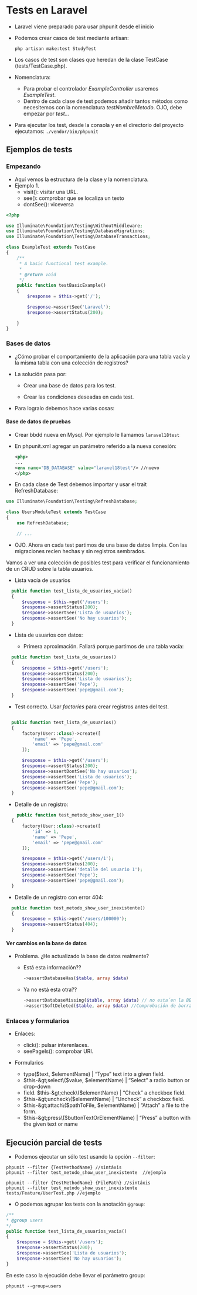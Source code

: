# Tests en Laravel

* Laravel viene preparado para usar phpunit desde el inicio
* Podemos crear casos de test mediante artisan:

  `php artisan make:test StudyTest`

* Los casos de test son clases que heredan de la clase TestCase \(tests/TestCase.php\).

* Nomenclatura:

  * Para probar el controlador _ExampleController_ usaremos _ExampleTest_.
  * Dentro de cada clase de test podemos añadir tantos métodos como necesitemos con la nomenclatura _testNombreMetodo_. OJO, debe empezar por _test..._

* Para ejecutar los test, desde la consola y en el directorio del proyecto ejecutamos: `./vendor/bin/phpunit`

## Ejemplos de tests

### Empezando

* Aquí vemos la estructura de la clase y la nomenclatura.
* Ejemplo 1.
  * visit\(\): visitar una URL.
  * see\(\): comprobar que se localiza un texto
  * dontSee\(\): viceversa

```php
<?php

use Illuminate\Foundation\Testing\WithoutMiddleware;
use Illuminate\Foundation\Testing\DatabaseMigrations;
use Illuminate\Foundation\Testing\DatabaseTransactions;

class ExampleTest extends TestCase
{
    /**
     * A basic functional test example.
     *
     * @return void
     */
    public function testBasicExample()
    {
        $response = $this->get('/');

        $response->assertSee('Laravel');
        $response->assertStatus(200);

    }
}
```
### Bases de datos

* ¿Cómo probar el comportamiento de la aplicación para una tabla vacía y la misma tabla con una colección de registros?

* La solución pasa por:

  * Crear una base de datos para los test.

  * Crear las condiciones deseadas en cada test.

* Para logralo debemos hace varias cosas:

#### Base de datos de pruebas

* Crear bbdd nueva en Mysql. Por ejemplo le llamamos `laravel18test`


* En phpunit.xml agregar un parámetro referido a la nueva conexión:

  ```xml
  <php>
  ...
  <env name="DB_DATABASE" value="laravel18test"/> //nuevo
  </php>
  ```


* En cada clase de Test debemos importar y usar el trait RefreshDatabase:

```php
use Illuminate\Foundation\Testing\RefreshDatabase;

class UsersModuleTest extends TestCase
{
    use RefreshDatabase;

    // ...
```

* OJO. Ahora en cada test partimos de una base de datos limpia. Con las migraciones recien hechas y sin registros sembrados.

Vamos a ver una colección de posibles test para verificar el funcionamiento de un CRUD sobre la tabla usuarios.

* Lista vacía de usuarios

```php
  public function test_lista_de_usuarios_vacia()
  {
      $response = $this->get('/users');
      $response->assertStatus(200);
      $response->assertSee('Lista de usuarios');
      $response->assertSee('No hay usuarios');
  }
```

* Lista de usuarios con datos:

  * Primera aproximación. Fallará porque partimos de una tabla vacía:

```php
  public function test_lista_de_usuarios()
  {
      $response = $this->get('/users');
      $response->assertStatus(200);
      $response->assertSee('Lista de usuarios');
      $response->assertSee('Pepe');
      $response->assertSee('pepe@gmail.com');
  }
```

  * Test correcto. Usar _factories_ para crear registros antes del test.

```php

  public function test_lista_de_usuarios()
  {
      factory(User::class)->create([
          'name' => 'Pepe',
          'email' => 'pepe@gmail.com'
      ]);

      $response = $this->get('/users');
      $response->assertStatus(200);
      $response->assertDontSee('No hay usuarios');
      $response->assertSee('Lista de usuarios');
      $response->assertSee('Pepe');
      $response->assertSee('pepe@gmail.com');
  }

```

* Detalle de un registro:

```php
    public function test_metodo_show_user_1()
  {
      factory(User::class)->create([
          'id' => 1,
          'name' => 'Pepe',
          'email' => 'pepe@gmail.com'
      ]);

      $response = $this->get('/users/1');
      $response->assertStatus(200);
      $response->assertSee('detalle del usuario 1');
      $response->assertSee('Pepe');
      $response->assertSee('pepe@gmail.com');
  }

```

* Detalle de un registro con error 404:
```php
  public function test_metodo_show_user_inexistente()
  {
      $response = $this->get('/users/100000');
      $response->assertStatus(404);
  }
```

#### Ver cambios en la base de datos

* Problema. ¿He actualizado la base de datos realmente?

  * Está esta información??
    ```php
    ->assertDatabaseHas($table, array $data)
    ```
  * Ya no está esta otra??

    ```php
    ->assertDatabaseMissing($table, array $data) // no esta´en la BBDD
    ->assertSoftDeleted($table, array $data) //Comprobación de borrado "blando", no explicado.
    ```





### Enlaces y formularios

* Enlaces:

  * click\(\): pulsar interenlaces.
  * seePageIs\(\): comprobar URI.

* Formularios

  * type\($text, $elementName\) \| “Type” text into
    a given field.
  * $this-&gt;select\($value, $elementName\) \| “Select” a radio button or drop-down
  * field. $this-&gt;check\($elementName\) \| “Check” a checkbox field.
  * $this-&gt;uncheck\($elementName\)
    \| “Uncheck” a checkbox field.
  * $this-&gt;attach\($pathToFile, $elementName\) \| “Attach” a file to the
    form.
  * $this-&gt;press\($buttonTextOrElementName\) \| “Press” a button with the given text or name

  
## Ejecución parcial de tests

- Podemos ejecutar un sólo test usando la opción `--filter`:

```
phpunit --filter {TestMethodName} //sintáxis
phpunit --filter test_metodo_show_user_inexistente  //ejemplo

phpunit --filter {TestMethodName} {FilePath} //sintáxis
phpunit --filter test_metodo_show_user_inexistente tests/Feature/UserTest.php //ejemplo
```

- O podemos agrupar los tests con la anotación `@group`:

```php
/**
* @group users
*/
public function test_lista_de_usuarios_vacia()
{
    $response = $this->get('/users');
    $response->assertStatus(200);
    $response->assertSee('Lista de usuarios');
    $response->assertSee('No hay usuarios');
}
```

En este caso la ejecución debe llevar el parámetro group:
    
```
phpunit --group=users
```